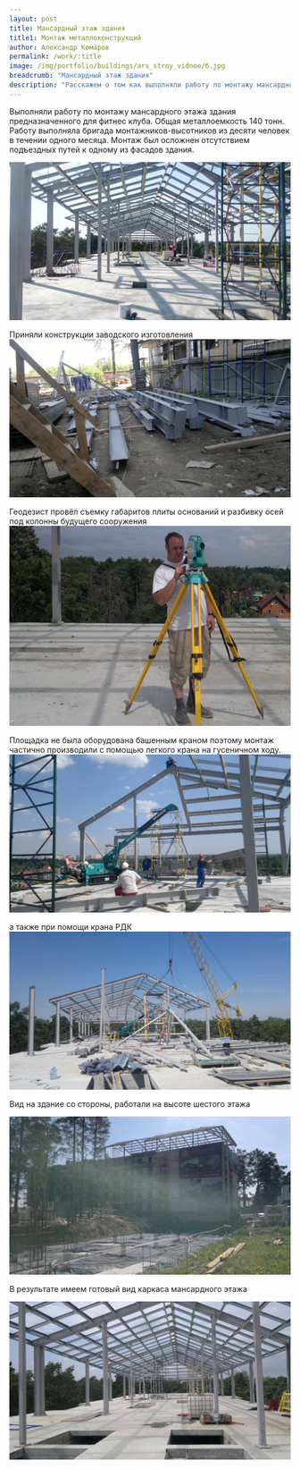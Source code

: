 ```yaml
---
layout: post
title: Мансардный этаж здания
title1: Монтаж металлоконструкций
author: Александр Комаров
permalink: /work/:title
image: /img/portfolio/buildings/ars_stroy_vidnoe/6.jpg
breadcrumb: "Мансардный этаж здания"
description: "Расскажем о том как выполняли работу по монтажу мансардного этажа здания предназначенного для фитнес клуба. Общая металлоемкость 140 тонн."
---
```


Выполняли работу по монтажу мансардного этажа здания предназначенного для фитнес клуба. Общая металлоемкость 140 тонн. Работу выполняла бригада монтажников-высотников из десяти человек в течении одного месяца. Монтаж был осложнен отсутствием подъездных путей к одному из фасадов здания.

![Каркас мансардного этажа](/img/portfolio/buildings/ars_stroy_vidnoe/6.jpg "Каркас мансардного этажа")

Приняли конструкции заводского изготовления
![Конструкции в разобранном виде](/img/portfolio/buildings/ars_stroy_vidnoe/0.jpg "Конструкции в разобранном виде")


Геодезист провёл съемку габаритов плиты оснований и разбивку осей под колонны будущего сооружения
![Геодезист выполняет съемку](/img/portfolio/buildings/ars_stroy_vidnoe/01.jpg "Геодезист выполняет съемку")


Площадка не была оборудована башенным краном поэтому монтаж частично производили с помощью легкого крана на гусеничном ходу.
![Монтаж с помощью легкого крана на гусеничном ходу](/img/portfolio/buildings/ars_stroy_vidnoe/1.jpg "Монтаж с помощью легкого крана на гусеничном ходу")


а также при помощи крана РДК
![Монтаж с помощью легкого крана и крана РДК](/img/portfolio/buildings/ars_stroy_vidnoe/3.jpg "Монтаж с помощью легкого крана и крана РДК")

Вид на здание со стороны, работали на высоте шестого этажа

![Здание с мансардным этажом](/img/portfolio/buildings/ars_stroy_vidnoe/4.jpg "Здание с мансардным этажом")

В результате имеем готовый вид каркаса мансардного этажа

![Каркас мансардного этажа](/img/portfolio/buildings/ars_stroy_vidnoe/5.jpg "Каркас мансардного этажа")

